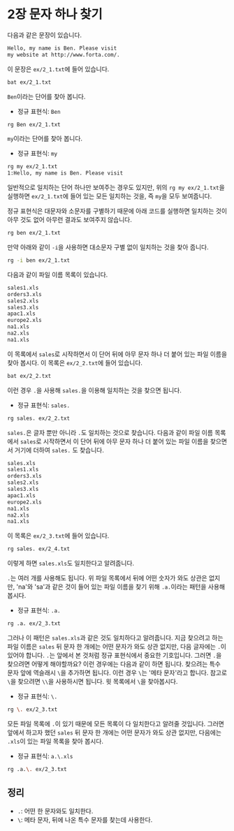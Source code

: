 # 2장 문자 하나 찾기

다음과 같은 문장이 있습니다.

```txt
Hello, my name is Ben. Please visit 
my website at http://www.forta.com/.
```

이 문장은 `ex/2_1.txt`에 들어 있습니다.

```bash
bat ex/2_1.txt 
```

`Ben`이라는 단어를 찾아 봅니다.

- 정규 표현식: `Ben`

```bash
rg Ben ex/2_1.txt
```

`my`이라는 단어를 찾아 봅니다.

- 정규 표현식: `my`

```bash
rg my ex/2_1.txt  
1:Hello, my name is Ben. Please visit 
```

일반적으로 일치하는 단어 하나만 보여주는 경우도 있지만, 위의 `rg my ex/2_1.txt`을 실행하면 `ex/2_1.txt`에 들어 있는 모든 일치하는 것을, 즉 `my`을 모두 보여줍니다.

정규 표현식은 대문자와 소문자를 구별하기 때문에 아래 코드를 실행하면 일치하는 것이 아무 것도 없어 아무런 결과도 보여주지 않습니다.

```bash
rg ben ex/2_1.txt 
```

만약 아래와 같이 `-i`을 사용하면 대소문자 구별 없이 일치하는 것을 찾아 줍니다.

```bash
rg -i ben ex/2_1.txt
```

다음과 같이 파일 이름 목록이 있습니다.

```txt
sales1.xls
orders3.xls
sales2.xls
sales3.xls
apac1.xls
europe2.xls
na1.xls
na2.xls
na1.xls
```

이 목록에서 `sales`로 시작하면서 이 단어 뒤에 아무 문자 하나 더 붙어 있는 파일 이름을 찾아 봅시다. 이 목록은 `ex/2_2.txt`에 들어 있습니다.

```bash
bat ex/2_2.txt
```

이런 경우 `.`을 사용해 `sales.`을 이용해 일치하는 것을 찾으면 됩니다.

- 정규 표현식: `sales.`

```bash
rg sales. ex/2_2.txt 
```

`sales.`은 글자 뿐만 아니라 `.`도 일치하는 것으로 찾습니다. 다음과 같이 파일 이름 목록에서 `sales`로 시작하면서 이 단어 뒤에 아무 문자 하나 더 붙어 있는 파일 이름을 찾으면서 거기에 더하여 `sales.` 도 찾습니다.

```txt
sales.xls
sales1.xls
orders3.xls
sales2.xls
sales3.xls
apac1.xls
europe2.xls
na1.xls
na2.xls
na1.xls
```

이 목록은 `ex/2_3.txt`에 들어 있습니다.

```bash
rg sales. ex/2_4.txt 
```

이렇게 하면 `sales.xls`도 일치한다고 알려줍니다.

`.`는 여러 개를 사용해도 됩니다. 위 파일 목록에서 뒤에 어떤 숫자가 와도 상관은 없지만, 'na'와 'sa'과 같은 것이 들어 있는 파일 이름을 찾기 위해 `.a.`이라는 패턴을 사용해 봅시다.

- 정규 표현식: `.a.`

```bash
rg .a. ex/2_3.txt
```

그러나 이 패턴은 `sales.xls`과 같은 것도 일치하다고 알려줍니다. 지금 찾으려고 하는 파일 이름은 `sales` 뒤 문자 한 개에는 어떤 문자가 와도 상관 없지만, 다음 글자에는 `.`이 있어야 합니다. `.`는 앞에서 본 것처럼 정규 표현식에서 중요한 기호입니다. 그러면 `.`을 찾으려면 어떻게 해야할까요? 이런 경우에는 다음과 같이 하면 됩니다. 찾으려는 특수 문자 앞에 역슬래시 `\`을 추가하면 됩니다. 이런 경우 `\`는 '메타 문자'라고 합니다. 참고로 `\`을 찾으려면 `\\`을 사용하시면 됩니다. 윗 목록에서 `\`을 찾아봅시다.

- 정규 표현식: `\.`

```bash
rg \. ex/2_3.txt
```

모든 파일 목록에 `.`이 있기 때문에 모든 목록이 다 일치한다고 알려줄 것입니다. 그러면 앞에서 하고자 했던 `sales` 뒤 문자 한 개에는 어떤 문자가 와도 상관 없지만, 다음에는 `.xls`이 있는 파일 목록을 찾아 봅시다.

- 정규 표현식: `a.\.xls`

```bash
rg .a.\. ex/2_3.txt
```

## 정리

- `.`: 어떤 한 문자와도 일치한다.
- `\`: 메타 문자, 뒤에 나온 특수 문자를 찾는데 사용한다.
